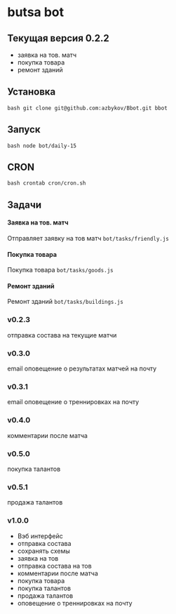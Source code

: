 butsa bot
==

## Текущая версия 0.2.2
* заявка на тов. матч
* покупка товара
* ремонт зданий 


## Установка
``bash
git clone git@github.com:azbykov/Bbot.git bbot
``

## Запуск
``bash
node bot/daily-15
``


## CRON
``bash
crontab cron/cron.sh
``

## Задачи

#### Заявка на тов. матч 
Отправляет заявку на тов матч `bot/tasks/friendly.js`

#### Покупка товара 
Покупка товара `bot/tasks/goods.js`

#### Ремонт зданий 
Ремонт зданий `bot/tasks/buildings.js`


### v0.2.3
отправка состава на текущие матчи
### v0.3.0
email оповещение о результатах матчей на почту
### v0.3.1
email оповещение о треннировках на почту
### v0.4.0
комментарии после матча
### v0.5.0
покупка талантов
### v0.5.1
продажа талантов
### v1.0.0
* Вэб интерфейс
* отправка состава
* сохранять схемы
* заявка на тов
* отправка состава на тов
* комментарии после матча
* покупка товара
* покупка талантов
* продажа талантов
* оповещение о треннировках на почту
